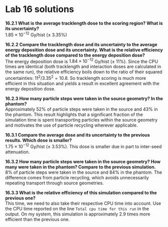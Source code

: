 # Lab 16 solutions

**16.2.1 What is the average tracklength dose to the scoring region? What is its uncertainty?**  
$1.85\times10^{-12}$ Gy/hist ($\pm~3.35\%$)  

**16.2.2 Compare the tracklength dose and its uncertainty to the average energy deposition dose and its uncertainty. What is the relative efficiency of the tracklength dose compared to the energy deposition dose?**  
The energy deposition dose is $1.84\times10^{-12}$ Gy/hist ($\pm~11\%$). Since the CPU times are identical (both tracklength and interaction doses are calculated in the same run), the relative efficiency boils down to the ratio of their squared uncertainties: $11^2 / 3.35^2 =  10.8$.
So tracklength scoring is much more efficient in this situation and yields a result in excellent agreement with the energy deposition dose.  

**16.2.3 How many particle steps were taken in the source geometry? In the phantom?**  
Approximately 52% of particle steps were taken in the source and 43% in the phantom. This result highlights that a significant fraction of the simulation time is spent transporting particles within the source geometry and motivates the use of particle recycling wherever applicable.  

**16.3.1 Compare the average dose and its uncertainty to the previous results. Which dose is smaller?**  
$1.75\times10^{-12}$ Gy/hist ($\pm~3.53\%$). This dose is smaller due in part to inter-seed attenuation.  

**16.3.2  How many particle steps were taken in the source geometry? How many were taken in the phantom? Compare to the previous simulation.**  
8% of particle steps were taken in the source and 84% in the phantom. The difference comes from particle recycling, which avoids unnecessarily repeating transport through source geometries.  

**16.3.3  What is the relative efficiency of this simulation compared to the previous one?**  
This time, we need to also take their respective CPU time into account. Use the CPU time reported on the line `Total cpu time for this run` in the output. On my system, this simulation is approximately 2.9 times more efficient than the previous one.  


